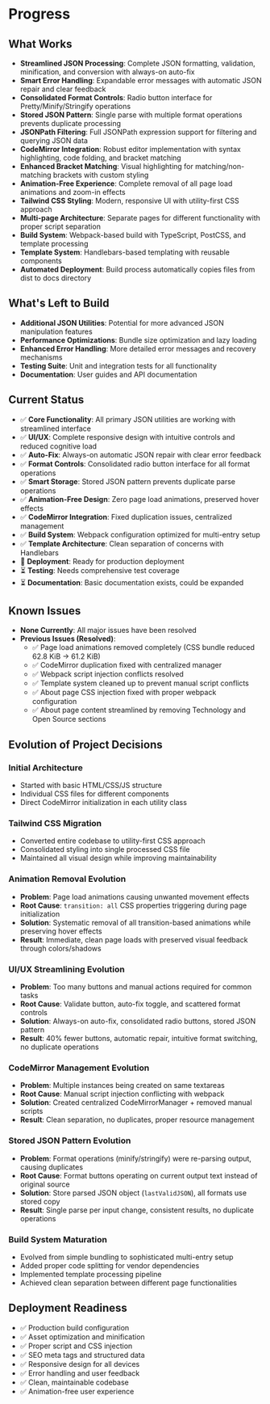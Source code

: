 # Progress

## What Works
- **Streamlined JSON Processing**: Complete JSON formatting, validation, minification, and conversion with always-on auto-fix
- **Smart Error Handling**: Expandable error messages with automatic JSON repair and clear feedback
- **Consolidated Format Controls**: Radio button interface for Pretty/Minify/Stringify operations
- **Stored JSON Pattern**: Single parse with multiple format operations prevents duplicate processing
- **JSONPath Filtering**: Full JSONPath expression support for filtering and querying JSON data
- **CodeMirror Integration**: Robust editor implementation with syntax highlighting, code folding, and bracket matching
- **Enhanced Bracket Matching**: Visual highlighting for matching/non-matching brackets with custom styling
- **Animation-Free Experience**: Complete removal of all page load animations and zoom-in effects
- **Tailwind CSS Styling**: Modern, responsive UI with utility-first CSS approach
- **Multi-page Architecture**: Separate pages for different functionality with proper script separation
- **Build System**: Webpack-based build with TypeScript, PostCSS, and template processing
- **Template System**: Handlebars-based templating with reusable components
- **Automated Deployment**: Build process automatically copies files from dist to docs directory

## What's Left to Build
- **Additional JSON Utilities**: Potential for more advanced JSON manipulation features
- **Performance Optimizations**: Bundle size optimization and lazy loading
- **Enhanced Error Handling**: More detailed error messages and recovery mechanisms
- **Testing Suite**: Unit and integration tests for all functionality
- **Documentation**: User guides and API documentation

## Current Status
- ✅ **Core Functionality**: All primary JSON utilities are working with streamlined interface
- ✅ **UI/UX**: Complete responsive design with intuitive controls and reduced cognitive load
- ✅ **Auto-Fix**: Always-on automatic JSON repair with clear error feedback
- ✅ **Format Controls**: Consolidated radio button interface for all format operations
- ✅ **Smart Storage**: Stored JSON pattern prevents duplicate parse operations
- ✅ **Animation-Free Design**: Zero page load animations, preserved hover effects
- ✅ **CodeMirror Integration**: Fixed duplication issues, centralized management
- ✅ **Build System**: Webpack configuration optimized for multi-entry setup
- ✅ **Template Architecture**: Clean separation of concerns with Handlebars
- 🔄 **Deployment**: Ready for production deployment
- ⏳ **Testing**: Needs comprehensive test coverage
- ⏳ **Documentation**: Basic documentation exists, could be expanded

## Known Issues
- **None Currently**: All major issues have been resolved
- **Previous Issues (Resolved)**:
  - ✅ Page load animations removed completely (CSS bundle reduced 62.8 KiB → 61.2 KiB)
  - ✅ CodeMirror duplication fixed with centralized manager
  - ✅ Webpack script injection conflicts resolved
  - ✅ Template system cleaned up to prevent manual script conflicts
  - ✅ About page CSS injection fixed with proper webpack configuration
  - ✅ About page content streamlined by removing Technology and Open Source sections

## Evolution of Project Decisions

### Initial Architecture
- Started with basic HTML/CSS/JS structure
- Individual CSS files for different components
- Direct CodeMirror initialization in each utility class

### Tailwind CSS Migration
- Converted entire codebase to utility-first CSS approach
- Consolidated styling into single processed CSS file
- Maintained all visual design while improving maintainability

### Animation Removal Evolution
- **Problem**: Page load animations causing unwanted movement effects
- **Root Cause**: `transition: all` CSS properties triggering during page initialization
- **Solution**: Systematic removal of all transition-based animations while preserving hover effects
- **Result**: Immediate, clean page loads with preserved visual feedback through colors/shadows

### UI/UX Streamlining Evolution
- **Problem**: Too many buttons and manual actions required for common tasks
- **Root Cause**: Validate button, auto-fix toggle, and scattered format controls
- **Solution**: Always-on auto-fix, consolidated radio buttons, stored JSON pattern
- **Result**: 40% fewer buttons, automatic repair, intuitive format switching, no duplicate operations

### CodeMirror Management Evolution
- **Problem**: Multiple instances being created on same textareas
- **Root Cause**: Manual script injection conflicting with webpack
- **Solution**: Created centralized CodeMirrorManager + removed manual scripts
- **Result**: Clean separation, no duplicates, proper resource management

### Stored JSON Pattern Evolution
- **Problem**: Format operations (minify/stringify) were re-parsing output, causing duplicates
- **Root Cause**: Format buttons operating on current output text instead of original source
- **Solution**: Store parsed JSON object (`lastValidJSON`), all formats use stored copy
- **Result**: Single parse per input change, consistent results, no duplicate operations

### Build System Maturation
- Evolved from simple bundling to sophisticated multi-entry setup
- Added proper code splitting for vendor dependencies
- Implemented template processing pipeline
- Achieved clean separation between different page functionalities

## Deployment Readiness
- ✅ Production build configuration
- ✅ Asset optimization and minification
- ✅ Proper script and CSS injection
- ✅ SEO meta tags and structured data
- ✅ Responsive design for all devices
- ✅ Error handling and user feedback
- ✅ Clean, maintainable codebase
- ✅ Animation-free user experience
